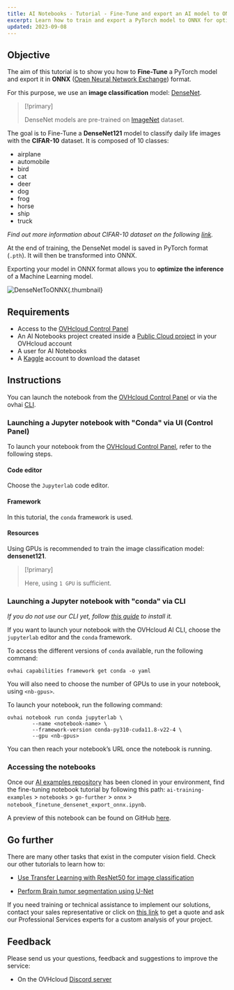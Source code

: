 ```yaml
---
title: AI Notebooks - Tutorial - Fine-Tune and export an AI model to ONNX
excerpt: Learn how to train and export a PyTorch model to ONNX for optimized inference
updated: 2023-09-08
---
```


## Objective

The aim of this tutorial is to show you how to **Fine-Tune** a PyTorch model and export it in **ONNX** ([Open Neural Network Exchange](https://onnx.ai/)) format.

For this purpose, we use an **image classification** model: [DenseNet](https://pytorch.org/hub/pytorch_vision_densenet/).

> [!primary]
>
> DenseNet models are pre-trained on [ImageNet](https://www.image-net.org/) dataset.
>

The goal is to Fine-Tune a **DenseNet121** model to classify daily life images with the **CIFAR-10** dataset. It is composed of 10 classes:

- airplane
- automobile
- bird
- cat
- deer
- dog
- frog
- horse
- ship
- truck

*Find out more information about CIFAR-10 dataset on the following [link](https://www.cs.toronto.edu/~kriz/cifar.html).*

At the end of training, the DenseNet model is saved in PyTorch format (`.pth`). It will then be transformed into ONNX.

Exporting your model in ONNX format allows you to **optimize the inference** of a Machine Learning model.

![DenseNetToONNX](images/custom-densenet-model-onnx.png){.thumbnail}

## Requirements

- Access to the [OVHcloud Control Panel](https://www.ovh.com/auth/?action=gotomanager&from=https://www.ovh.es/&ovhSubsidiary=es)
- An AI Notebooks project created inside a [Public Cloud project](https://www.ovhcloud.com/es-es/public-cloud/) in your OVHcloud account
- A user for AI Notebooks
- A [Kaggle](https://www.kaggle.com/) account to download the dataset

## Instructions

You can launch the notebook from the [OVHcloud Control Panel](https://www.ovh.com/auth/?action=gotomanager&from=https://www.ovh.es/&ovhSubsidiary=es) or via the ovhai [CLI](/pages/public_cloud/ai_machine_learning/cli_11_howto_run_notebook_cli).

### Launching a Jupyter notebook with "Conda" via UI (Control Panel)

To launch your notebook from the [OVHcloud Control Panel](https://www.ovh.com/auth/?action=gotomanager&from=https://www.ovh.es/&ovhSubsidiary=es), refer to the following steps.

#### Code editor

Choose the `Jupyterlab` code editor.

#### Framework

In this tutorial, the `conda` framework is used.

#### Resources

Using GPUs is recommended to train the image classification model: **densenet121**.

> [!primary]
>
> Here, using `1 GPU` is sufficient.
>

### Launching a Jupyter notebook with "conda" via CLI

*If you do not use our CLI yet, follow [this guide](/pages/public_cloud/ai_machine_learning/cli_10_howto_install_cli) to install it.*

If you want to launch your notebook with the OVHcloud AI CLI, choose the `jupyterlab` editor and the `conda` framework.

To access the different versions of `conda` available, run the following command:

```console
ovhai capabilities framework get conda -o yaml
```

You will also need to choose the number of GPUs to use in your notebook, using `<nb-gpus>`.

To launch your notebook, run the following command:

```console
ovhai notebook run conda jupyterlab \
		--name <notebook-name> \
		--framework-version conda-py310-cuda11.8-v22-4 \
		--gpu <nb-gpus>

```

You can then reach your notebook’s URL once the notebook is running.

### Accessing the notebooks

Once our [AI examples repository](https://github.com/ovh/ai-training-examples/) has been cloned in your environment, find the fine-tuning notebook tutorial by following this path: `ai-training-examples` > `notebooks` > `go-further` > `onnx` > `notebook_finetune_densenet_export_onnx.ipynb`.

A preview of this notebook can be found on GitHub [here](https://github.com/ovh/ai-training-examples/blob/main/notebooks/go-further/onnx/notebook_finetune_densenet_export_onnx.ipynb).

## Go further

There are many other tasks that exist in the computer vision field. Check our other tutorials to learn how to:

- [Use Transfer Learning with ResNet50 for image classification](/pages/public_cloud/ai_machine_learning/notebook_tuto_07_transfer_learning_resnet50_image_classification)

- [Perform Brain tumor segmentation using U-Net](/pages/public_cloud/ai_machine_learning/notebook_tuto_12_image-segmentation-unet-tumors)

If you need training or technical assistance to implement our solutions, contact your sales representative or click on [this link](https://www.ovhcloud.com/es-es/professional-services/) to get a quote and ask our Professional Services experts for a custom analysis of your project.

## Feedback

Please send us your questions, feedback and suggestions to improve the service:

- On the OVHcloud [Discord server](https://discord.gg/ovhcloud)
